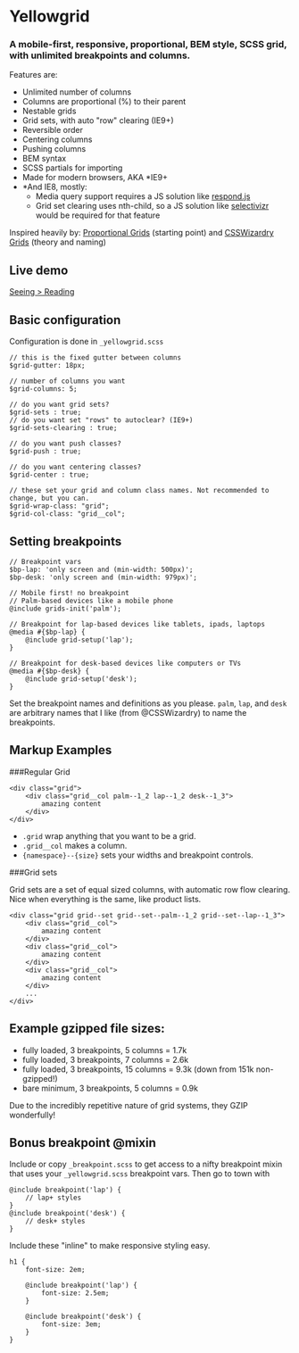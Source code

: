 # Yellowgrid

### A mobile-first, responsive, proportional, BEM style, SCSS grid, with unlimited breakpoints and columns.

Features are:

- Unlimited number of columns
- Columns are proportional (%) to their parent
- Nestable grids
- Grid sets, with auto "row" clearing (IE9+)
- Reversible order
- Centering columns
- Pushing columns
- BEM syntax
- SCSS partials for importing
- Made for modern browsers, AKA *IE9+
- *And IE8, mostly:
    - Media query support requires a JS solution like [respond.js](https://github.com/scottjehl/Respond)
    - Grid set clearing uses nth-child, so a JS solution like [selectivizr](http://selectivizr.com/) would be required for that feature

Inspired heavily by:
  [Proportional Grids](https://github.com/mattberridge/Proportional-Grids/) (starting point)
  and [CSSWizardry Grids](https://github.com/csswizardry/csswizardry-grids) (theory and naming)

## Live demo

[Seeing > Reading](http://matthewlein.github.io/yellowgrid/)

## Basic configuration

Configuration is done in `_yellowgrid.scss`

```
// this is the fixed gutter between columns
$grid-gutter: 18px;

// number of columns you want
$grid-columns: 5;

// do you want grid sets?
$grid-sets : true;
// do you want set "rows" to autoclear? (IE9+)
$grid-sets-clearing : true;

// do you want push classes?
$grid-push : true;

// do you want centering classes?
$grid-center : true;

// these set your grid and column class names. Not recommended to change, but you can.
$grid-wrap-class: "grid";
$grid-col-class: "grid__col";
```

## Setting breakpoints

```
// Breakpoint vars
$bp-lap: 'only screen and (min-width: 500px)';
$bp-desk: 'only screen and (min-width: 979px)';

// Mobile first! no breakpoint
// Palm-based devices like a mobile phone
@include grids-init('palm');

// Breakpoint for lap-based devices like tablets, ipads, laptops
@media #{$bp-lap} {
    @include grid-setup('lap');
}

// Breakpoint for desk-based devices like computers or TVs
@media #{$bp-desk} {
    @include grid-setup('desk');
}
```

Set the breakpoint names and definitions as you please. `palm`, `lap`, and `desk` are arbitrary names that I like (from @CSSWizardry) to name the breakpoints.

## Markup Examples

###Regular Grid
```
<div class="grid">
    <div class="grid__col palm--1_2 lap--1_2 desk--1_3">
        amazing content
    </div>
</div>
```
- `.grid` wrap anything that you want to be a grid.
- `.grid__col` makes a column.
- `{namespace}--{size}` sets your widths and breakpoint controls.

###Grid sets

Grid sets are a set of equal sized columns, with automatic row flow clearing. Nice when everything is the same, like product lists.
```
<div class="grid grid--set grid--set--palm--1_2 grid--set--lap--1_3">
    <div class="grid__col">
        amazing content
    </div>
    <div class="grid__col">
        amazing content
    </div>
    <div class="grid__col">
        amazing content
    </div>
    ...
</div>
```

## Example gzipped file sizes:

  - fully loaded, 3 breakpoints, 5 columns = 1.7k
  - fully loaded, 3 breakpoints, 7 columns = 2.6k
  - fully loaded, 3 breakpoints, 15 columns = 9.3k (down from 151k non-gzipped!)
  - bare minimum, 3 breakpoints, 5 columns = 0.9k

Due to the incredibly repetitive nature of grid systems, they GZIP wonderfully!

## Bonus breakpoint @mixin

Include or copy `_breakpoint.scss` to get access to a nifty breakpoint mixin that uses your `_yellowgrid.scss` breakpoint vars. Then go to town with

```
@include breakpoint('lap') {
    // lap+ styles
}
@include breakpoint('desk') {
    // desk+ styles
}
```
Include these "inline" to make responsive styling easy.
```
h1 {
    font-size: 2em;

    @include breakpoint('lap') {
        font-size: 2.5em;
    }

    @include breakpoint('desk') {
        font-size: 3em;
    }
}
```